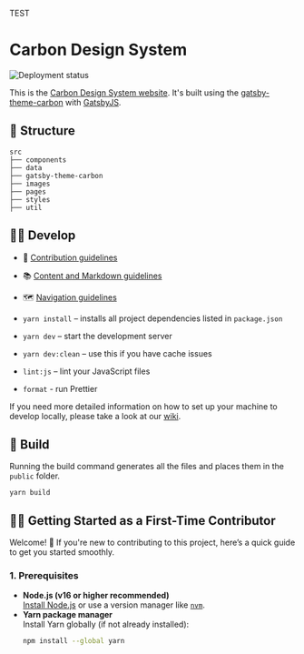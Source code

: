 TEST

# Carbon Design System

![Deployment status](https://github.com/carbon-design-system/carbon-website/workflows/Deployment%20status/badge.svg)

This is the [Carbon Design System website](http://www.carbondesignsystem.com).
It's built using the
[gatsby-theme-carbon](https://gatsby.carbondesignsystem.com/) with
[GatsbyJS](https://www.gatsbyjs.org/).

## 📂 Structure

```
src
├── components
├── data
├── gatsby-theme-carbon
├── images
├── pages
├── styles
├── util
```

## 👩‍💻 Develop

- 🤝 [Contribution guidelines](.github/CONTRIBUTING.md)
- 📚
  [Content and Markdown guidelines](https://gatsby-theme-carbon.now.sh/components/markdown)
- 🗺
  [Navigation guidelines](https://gatsby-theme-carbon.now.sh/guides/navigation/sidebar)

- `yarn install` – installs all project dependencies listed in `package.json`
- `yarn dev` – start the development server
- `yarn dev:clean` – use this if you have cache issues
- `lint:js` – lint your JavaScript files
- `format` - run Prettier

If you need more detailed information on how to set up your machine to develop
locally, please take a look at our
[wiki](https://github.com/carbon-design-system/carbon-website/wiki).

## 🚀 Build

Running the build command generates all the files and places them in the
`public` folder.

```
yarn build
```

## 👩‍💻 Getting Started as a First-Time Contributor

Welcome! 🎉 If you're new to contributing to this project, here’s a quick guide
to get you started smoothly.

### 1. Prerequisites

- **Node.js (v16 or higher recommended)**  
  [Install Node.js](https://nodejs.org/) or use a version manager like
  [`nvm`](https://github.com/nvm-sh/nvm).
- **Yarn package manager**  
  Install Yarn globally (if not already installed):
  ```bash
  npm install --global yarn
  ```
